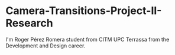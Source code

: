 # Camera-Transitions-Project-II-Research
I'm Roger Pérez Romera student from CITM UPC Terrassa from the Development and Design career. 
